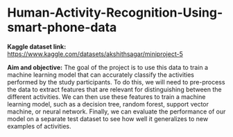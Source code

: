 # Human-Activity-Recognition-Using-smart-phone-data
<p><b>Kaggle dataset link:</b> <a href="https://www.kaggle.com/datasets/akshithsagar/miniproject-5">https://www.kaggle.com/datasets/akshithsagar/miniproject-5</a></p>
<p><b>Aim and objective:</b>
The goal of the project is to use this data to train a machine learning model that can accurately classify the activities performed by the study participants. To do this, we will need to pre-process the data to extract features that are relevant for distinguishing between the different activities. We can then use these features to train a machine learning model, such as a decision tree, random forest, support vector machine, or neural network. Finally, we can evaluate the performance of our model on a separate test dataset to see how well it generalizes to new examples of activities. 
</p>
